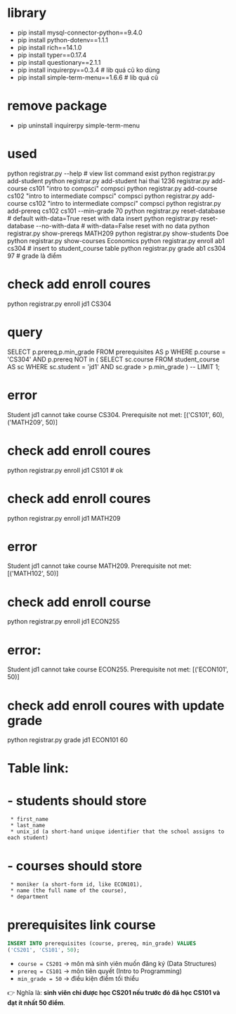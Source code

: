 # library
* pip install mysql-connector-python==9.4.0
* pip install python-dotenv==1.1.1
* pip install rich==14.1.0
* pip install typer==0.17.4
* pip install questionary==2.1.1
* pip install inquirerpy==0.3.4 # lib quá cũ ko dùng 
* pip install simple-term-menu==1.6.6 # lib quá cũ

# remove package
* pip uninstall inquirerpy simple-term-menu

# used
python registrar.py --help # view list command exist
python registrar.py add-student
python registrar.py add-student hai thai 1236
registrar.py add-course cs101 "intro to compsci" compsci
python registrar.py add-course cs102 "intro to intermediate compsci" compsci
python registrar.py add-course cs102 "intro to intermediate compsci" compsci
python registrar.py add-prereq cs102 cs101 --min-grade 70
python registrar.py reset-database # default with-data=True reset with data insert
python registrar.py reset-database --no-with-data # with-data=False reset with no data
python registrar.py show-prereqs MATH209
python registrar.py show-students Doe
python registrar.py show-courses Economics
python registrar.py enroll ab1 cs304 # insert to student_course table
python registrar.py grade ab1 cs304 97 # grade là điểm

# check add enroll coures
python registrar.py enroll jd1 CS304 
# query
SELECT p.prereq,p.min_grade
                FROM prerequisites AS p
                WHERE p.course = 'CS304'
                AND p.prereq NOT in (
                    SELECT sc.course
                    FROM student_course AS sc
                    WHERE sc.student = 'jd1'
                        AND sc.grade > p.min_grade
                )
                -- LIMIT 1;
# error  
Student jd1 cannot take course CS304. Prerequisite not met: [('CS101', 60), ('MATH209', 50)]

# check add enroll coures
python registrar.py enroll jd1 CS101 # ok

# check add enroll coures
python registrar.py enroll jd1 MATH209
# error 
Student jd1 cannot take course MATH209. Prerequisite not met: [('MATH102', 50)]

# check add enroll course
python registrar.py enroll jd1 ECON255
# error:
Student jd1 cannot take course ECON255. Prerequisite not met: [('ECON101', 50)]

# check add enroll coures with update grade
python registrar.py grade jd1 ECON101 60

# Table link:

# - students should store
     * first_name
     * last_name
     * unix_id (a short-hand unique identifier that the school assigns to each student)

# - courses should store
     * moniker (a short-form id, like ECON101),
     * name (the full name of the course),
     * department

# prerequisites link course
```sql
INSERT INTO prerequisites (course, prereq, min_grade) VALUES
('CS201', 'CS101', 50);
```

* `course = CS201` → môn mà sinh viên muốn đăng ký (Data Structures)
* `prereq = CS101` → môn tiên quyết (Intro to Programming)
* `min_grade = 50` → điều kiện điểm tối thiểu

👉 Nghĩa là: **sinh viên chỉ được học CS201 nếu trước đó đã học CS101 và đạt ít nhất 50 điểm**.


